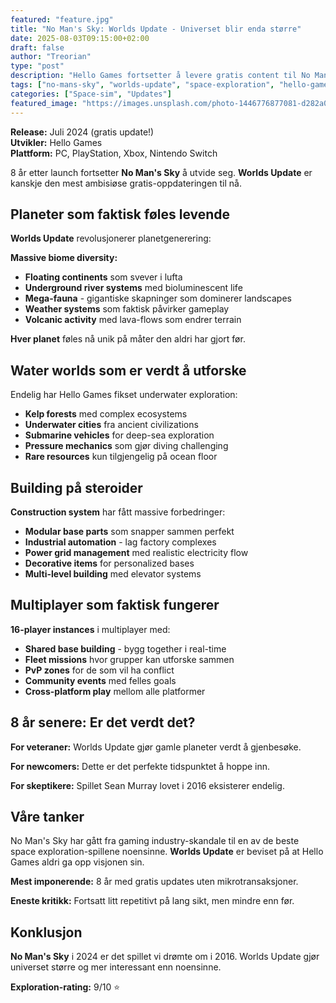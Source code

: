 ```yaml
---
featured: "feature.jpg"
title: "No Man's Sky: Worlds Update - Universet blir enda større"
date: 2025-08-03T09:15:00+02:00
draft: false
author: "Treorian"
type: "post"
description: "Hello Games fortsetter å levere gratis content til No Man's Sky med Worlds update. Hva er nytt i det uendelige universet?"
tags: ["no-mans-sky", "worlds-update", "space-exploration", "hello-games", "free-dlc"]
categories: ["Space-sim", "Updates"]
featured_image: "https://images.unsplash.com/photo-1446776877081-d282a0f896e2?w=800"
---
```


**Release:** Juli 2024 (gratis update!)  
**Utvikler:** Hello Games  
**Plattform:** PC, PlayStation, Xbox, Nintendo Switch  

8 år etter launch fortsetter **No Man's Sky** å utvide seg. **Worlds Update** er kanskje den mest ambisiøse gratis-oppdateringen til nå.

## Planeter som faktisk føles levende

**Worlds Update** revolusjonerer planetgenerering:

**Massive biome diversity:**
- **Floating continents** som svever i lufta
- **Underground river systems** med bioluminescent life
- **Mega-fauna** - gigantiske skapninger som dominerer landscapes  
- **Weather systems** som faktisk påvirker gameplay
- **Volcanic activity** med lava-flows som endrer terrain

**Hver planet** føles nå unik på måter den aldri har gjort før.

## Water worlds som er verdt å utforske

Endelig har Hello Games fikset underwater exploration:
- **Kelp forests** med complex ecosystems
- **Underwater cities** fra ancient civilizations  
- **Submarine vehicles** for deep-sea exploration
- **Pressure mechanics** som gjør diving challenging
- **Rare resources** kun tilgjengelig på ocean floor

## Building på steroider

**Construction system** har fått massive forbedringer:
- **Modular base parts** som snapper sammen perfekt
- **Industrial automation** - lag factory complexes
- **Power grid management** med realistic electricity flow  
- **Decorative items** for personalized bases
- **Multi-level building** med elevator systems

## Multiplayer som faktisk fungerer

**16-player instances** i multiplayer med:
- **Shared base building** - bygg together i real-time
- **Fleet missions** hvor grupper kan utforske sammen
- **PvP zones** for de som vil ha conflict  
- **Community events** med felles goals
- **Cross-platform play** mellom alle platformer

## 8 år senere: Er det verdt det?

**For veteraner:** Worlds Update gjør gamle planeter verdt å gjenbesøke.

**For newcomers:** Dette er det perfekte tidspunktet å hoppe inn.

**For skeptikere:** Spillet Sean Murray lovet i 2016 eksisterer endelig.

## Våre tanker

No Man's Sky har gått fra gaming industry-skandale til en av de beste space exploration-spillene noensinne. **Worlds Update** er beviset på at Hello Games aldri ga opp visjonen sin.

**Mest imponerende:** 8 år med gratis updates uten mikrotransaksjoner.

**Eneste kritikk:** Fortsatt litt repetitivt på lang sikt, men mindre enn før.

## Konklusjon

**No Man's Sky** i 2024 er det spillet vi drømte om i 2016. Worlds Update gjør universet større og mer interessant enn noensinne.

**Exploration-rating:** 9/10 ⭐